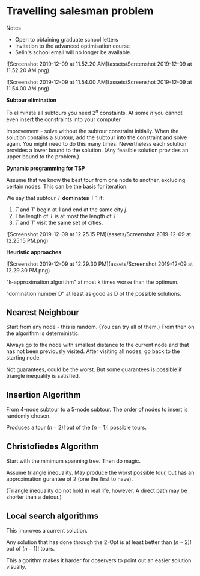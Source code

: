 # Travelling salesman problem



Notes

- Open to obtaining graduate school letters
- Invitation to the advanced optimisation course
- Selin's school email will no longer be available.



![Screenshot 2019-12-09 at 11.52.20 AM](assets/Screenshot 2019-12-09 at 11.52.20 AM.png)





![Screenshot 2019-12-09 at 11.54.00 AM](assets/Screenshot 2019-12-09 at 11.54.00 AM.png)

**Subtour elimination**

To eliminate all subtours you need $2^n$ constaints. At some $n$ you cannot even insert the constraints into your computer.

Improvement - solve without the subtour constraint initially. When the solution contains a subtour, add the subtour into the constraint and solve again. You might need to do this many times. Nevertheless each solution provides a lower bound to the solution. (Any feasible solution provides an upper bound to the problem.)



**Dynamic programming for TSP**

Assume that we know the best tour from one node to another, excluding certain nodes. This can be the basis for iteration.

We say that subtour $T$ **dominates** T 1 if: 

1. $T$ and $T'$ begin at 1 and end at the same city $j$. 
2. The length of $T$ is at most the length of $T'$ . 
3. $T$ and $T'$ visit the same set of cities.



![Screenshot 2019-12-09 at 12.25.15 PM](assets/Screenshot 2019-12-09 at 12.25.15 PM.png)



**Heuristic approaches**

![Screenshot 2019-12-09 at 12.29.30 PM](assets/Screenshot 2019-12-09 at 12.29.30 PM.png)

"k-approximation algorithm" at most k times worse than the optimum.

"domination number D" at least as good as D of the possible solutions.



## Nearest Neighbour

Start from any node - this is random. (You can try all of them.) From then on the algorithm is deterministic.

Always go to the node with smallest distance to the current node and that has not been previously visited. After visiting all nodes, go back to the starting node.

Not guarantees, could be the worst. But some guarantees is possible if triangle inequality is satisfied.



## Insertion Algorithm

From 4-node subtour to a 5-node subtour. The order of nodes to insert is randomly chosen.

Produces a tour $(n-2)!$ out of the $(n-1)!$ possible tours.



## Christofiedes Algorithm

Start with the minimum spanning tree. Then do magic.

Assume triangle inequality. May produce the worst possible tour, but has an approximation gurantee of 2 (one the first to have).

(Triangle inequality do not hold in real life, however. A direct path may be shorter than a detour.)



## Local search algorithms 

This improves a current solution.

Any solution that has done through the 2-Opt is at least better than $(n-2)!$ out of $(n-1)!$ tours.



This algorithm makes it harder for observers to point out an easier solution visually.




